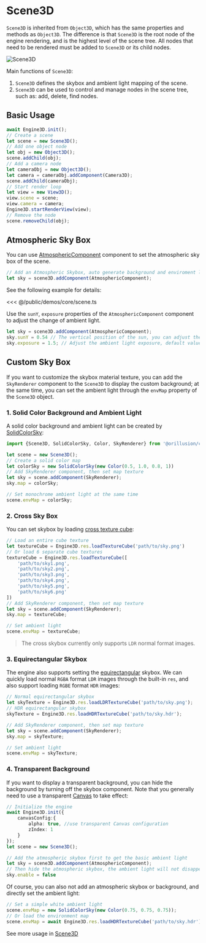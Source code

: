 # Scene3D

`Scene3D` is inherited from `Object3D`, which has the same properties and methods as `Object3D`. The difference is that `Scene3D` is the root node of the engine rendering, and is the highest level of the scene tree. All nodes that need to be rendered must be added to `Scene3D` or its child nodes.

![Scene3D](/images/Scene3D.svg)  

Main functions of `Scene3D`:

1. `Scene3D` defines the skybox and ambient light mapping of the scene.
2. `Scene3D` can be used to control and manage nodes in the scene tree, such as: add, delete, find nodes.

## Basic Usage
```ts
await Engine3D.init();
// Create a scene
let scene = new Scene3D();
// Add one object node
let obj = new Object3D();
scene.addChild(obj);
// Add a camera node
let cameraObj = new Object3D();
let camera = cameraObj.addComponent(Camera3D);
scene.addChild(cameraObj);
// Start render loop
let view = new View3D();
view.scene = scene;
view.camera = camera;
Engine3D.startRenderView(view);
// Remove the node
scene.removeChild(obj);
```

## Atmospheric Sky Box
You can use [AtmosphericComponent](/api/classes/AtmosphericComponent.md) component to set the atmospheric sky box of the scene.
```ts
// Add an Atmospheric Skybox, auto generate background and enviroment light
let sky = scene3D.addComponent(AtmosphericComponent);
```
See the following example for details:
<Demo src="/demos/core/scene.ts"></Demo>

<<< @/public/demos/core/scene.ts

Use the `sunY`, `exposure` properties of the `AtmosphericComponent` component to adjust the change of ambient light.

```ts
let sky = scene3D.addComponent(AtmosphericComponent);
sky.sunY = 0.54 // The vertical position of the sun, you can adjust the ambient light brightness
sky.exposure = 1.5; // Adjust the ambient light exposure, default value 1
```

## Custom Sky Box
If you want to customize the skybox material texture, you can add the `SkyRenderer` component to the `Scene3D` to display the custom background; at the same time, you can set the ambient light through the `envMap` property of the `Scene3D` object.


### 1. Solid Color Background and Ambient Light
A solid color background and ambient light can be created by [SolidColorSky](/api/classes/SolidColorSky):
```ts
import {Scene3D, SolidColorSky, Color, SkyRenderer} from '@orillusion/core';

let scene = new Scene3D();
// Create a solid color map
let colorSky = new SolidColorSky(new Color(0.5, 1.0, 0.8, 1))
// Add SkyRenderer component, then set map texture
let sky = scene.addComponent(SkyRenderer);
sky.map = colorSky;

// Set monochrome ambient light at the same time
scene.envMap = colorSky;
```

### 2. Cross Sky Box
You can set skybox by loading [cross texture cube](/guide/graphics/texture#cross-texture-cube):
```ts
// Load an entire cube texture
let textureCube = Engine3D.res.loadTextureCube('path/to/sky.png')
// Or load 6 separate cube textures
textureCube = Engine3D.res.loadTextureCube([
    'path/to/sky1.png',
    'path/to/sky2.png',
    'path/to/sky3.png',
    'path/to/sky4.png',
    'path/to/sky5.png',
    'path/to/sky6.png'
])
// Add SkyRenderer component, then set map texture
let sky = scene.addComponent(SkyRenderer);
sky.map = textureCube;

// Set ambient light
scene.envMap = textureCube;
```
> The cross skybox currently only supports `LDR` normal format images.

### 3. Equirectangular Skybox
The engine also supports setting the [equirectangular](https://en.wikipedia.org/wiki/Equirectangular_projection) skybox. We can quickly load normal `RGBA` format `LDR` images through the built-in `res`, and also support loading `RGBE` format `HDR` images:
```ts
// Normal equirectangular skybox
let skyTexture = Engine3D.res.loadLDRTextureCube('path/to/sky.png');
// HDR equirectangular skybox
skyTexture = Engine3D.res.loadHDRTextureCube('path/to/sky.hdr');

// Add SkyRenderer component, then set map texture
let sky = scene.addComponent(SkyRenderer);
sky.map = skyTexture;

// Set ambient light
scene.envMap = skyTexture;
```

### 4. Transparent Background
If you want to display a transparent background, you can hide the background by turning off the skybox component. Note that you generally need to use a transparent [Canvas](/guide/core/engine#config-canvas) to take effect:

```ts
// Initialize the engine
await Engine3D.init({
    canvasConfig:{
        alpha: true, //use transparent Canvas configuration
        zIndex: 1
    }
});
let scene = new Scene3D();

// Add the atmospheric skybox first to get the basic ambient light
let sky = scene3D.addComponent(AtmosphericComponent);
// Then hide the atmospheric skybox, the ambient light will not disappear
sky.enable = false
```
Of course, you can also not add an atmospheric skybox or background, and directly set the ambient light:
```ts
// Set a simple white ambient light
scene.envMap = new SolidColorSky(new Color(0.75, 0.75, 0.75));
// Or load the environment map
scene.envMap = await Engine3D.res.loadHDRTextureCube('path/to/sky.hdr');
```


See more usage in [Scene3D](/api/classes/Scene3D)